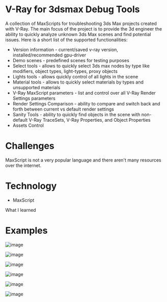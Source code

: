 # V-Ray for 3dsmax Debug Tools
A collection of MaxScripts for troubleshooting 3ds Max projects created with V-Ray.
The main focus of the project is to provide the 3d engineer the ability to quickly analyze unknown 3ds Max scenes and find potential issues.
Here is a short list of the supported functionalities:
- Version information - current/saved v-ray version, installed/recommended gpu-driver
- Demo scenes - predefined scenes for testing purposes
- Select tools - allows to quickly select 3ds max nodes by type like modifiers, object types, light-types, proxy objects
- Lights tools - allows quickly control of all lights in the scene
- Material tools - allows to quickly select materials by types and unsupported materials
- V-Ray MaxScript parameters - list and control over all V-Ray Render Settings parameters
- Render Settings Comparison - ability to compare and switch back and forth between current vs default render settings
- Sanity Tools - ability to quickly find objects in the scene with non-default V-Ray TraceSets, V-Ray Properties, and Object Properties
- Assets Control

# Challenges
MaxScript is not a very popular language and there aren't many resources over the internet.

# Technology
- MaxScript

What I learned


# Examples
![image](https://user-images.githubusercontent.com/74985932/208246761-c525e94f-afcd-404d-913f-56bd5c4ae646.png)

![image](https://user-images.githubusercontent.com/74985932/208247528-0617ae92-962c-4591-a105-1491dec030cd.png)

![image](https://user-images.githubusercontent.com/74985932/208247635-607408f4-c5c8-4ef3-81a0-8d397e44133d.png)

![image](https://user-images.githubusercontent.com/74985932/208247782-45497c1d-4dfb-4e3a-ac1b-d9a5fc3c644d.png)

![image](https://user-images.githubusercontent.com/74985932/208247803-52f78e38-4371-4a2d-88ad-a1fd92a0b58a.png)

![image](https://user-images.githubusercontent.com/74985932/208247849-c1286c69-d575-47a7-8234-f03b71d8db3b.png)
